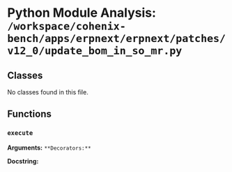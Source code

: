 # Python Module Analysis: `/workspace/cohenix-bench/apps/erpnext/erpnext/patches/v12_0/update_bom_in_so_mr.py`

## Classes

No classes found in this file.


## Functions

### `execute`
**Arguments:** ``
**Decorators:** ``

**Docstring:**
```

```

